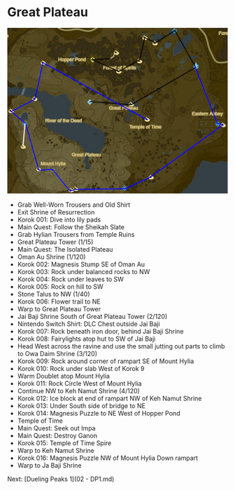 # Great Plateau

![Plateau1](images/Plateau1.PNG)

* Grab Well-Worn Trousers and Old Shirt
* Exit Shrine of Resurrection
* Korok 001: Dive into lily pads
* Main Quest: Follow the Sheikah Slate
* Grab Hylian Trousers from Temple Ruins
* Great Plateau Tower (1/15)
* Main Quest: The Isolated Plateau
* Oman Au Shrine (1/120)
* Korok 002: Magnesis Stump SE of Oman Au
* Korok 003: Rock under balanced rocks to NW
* Korok 004: Rock under leaves to SW
* Korok 005: Rock on hill to SW
* Stone Talus to NW (1/40)
* Korok 006: Flower trail to NE
* Warp to Great Plateau Tower
* Jai Baji Shrine South of Great Plateau Tower (2/120)
* Nintendo Switch Shirt: DLC Chest outside Jai Baji
* Korok 007: Rock beneath iron door, behind Jai Baji Shrine
* Korok 008: Fairylights atop hut to SW of Jai Baji
* Head West across the ravine and use the small jutting out parts to climb to Owa Daim Shrine (3/120)
* Korok 009: Rock around corner of rampart SE of Mount Hylia
* Korok 010: Rock under slab West of Korok 9
* Warm Doublet atop Mount Hylia
* Korok 011: Rock Circle West of Mount Hylia
* Continue NW to Keh Namut Shrine (4/120)
* Korok 012: Ice block at end of rampart NW of Keh Namut Shrine
* Korok 013: Under South side of bridge to NE
* Korok 014: Magnesis Puzzle to NE West of Hopper Pond
* Temple of Time
* Main Quest: Seek out Impa
* Main Quest: Destroy Ganon
* Korok 015: Temple of Time Spire
* Warp to Keh Namut Shrine
* Korok 016: Magnesis Puzzle NW of Mount Hylia Down rampart
* Warp to Ja Baji Shrine

Next: [Dueling Peaks 1](02 - DP1.md)
